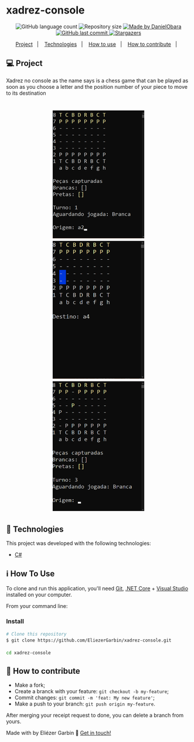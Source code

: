 # xadrez-console

<p align="center">
  <img alt="GitHub language count" src="https://img.shields.io/github/languages/count/EliezerGarbin/xadrez-console?color=%2304D361">

  <img alt="Repository size" src="https://img.shields.io/github/repo-size/EliezerGarbin/xadrez-console">
	
  <a href="https://www.linkedin.com/in/eliezergarbin/">
    <img alt="Made by DanielObara" src="https://img.shields.io/badge/made%20by-EliezerGarbin-%2304D361">
  </a>

  <a href="https://github.com/DanielObara/NLW-1.0/commits/master">
    <img alt="GitHub last commit" src="https://img.shields.io/github/last-commit/EliezerGarbin/xadrez-console">
  </a>

   <a href="https://github.com/EliezerGarbin/NLW01-Booster/stargazers">
    <img alt="Stargazers" src="https://img.shields.io/github/stars/EliezerGarbin/xadrez-console?style=social">
  </a>
  
<p align="center">
  <a href="#-project">Project</a>&nbsp;&nbsp;&nbsp;|&nbsp;&nbsp;&nbsp;
  <a href="#rocket-Technologies">Technologies</a>&nbsp;&nbsp;&nbsp;|&nbsp;&nbsp;&nbsp;
  <a href="#-how-to-use">How to use</a>&nbsp;&nbsp;&nbsp;|&nbsp;&nbsp;&nbsp;
  <a href="#-how-to-contribute">How to contribute</a>&nbsp;&nbsp;&nbsp;|&nbsp;&nbsp;&nbsp;
</p>

## 💻 Project

Xadrez no console as the name says is a chess game that can be played as soon as you choose a letter and the position number of your piece to move to its destination

<div>
  <h1 align="center">
    <img alt="Example" title="Example" src="https://github.com/EliezerGarbin/xadrez-console/blob/master/githubImg/inicio.png" width="250px" />
    <img alt="Example2" title="Example2" src="https://github.com/EliezerGarbin/xadrez-console/blob/master/githubImg/Movimento-de-peca1.png" width="250px" />
    <img alt="Example3" title="Example3" src="https://github.com/EliezerGarbin/xadrez-console/blob/master/githubImg/Movimento-de-peca2.png" width="250px" />
  </h1>
</div>

## :rocket: Technologies

This project was developed with the following technologies:

- [C#][csharp]

## :information_source: How To Use

To clone and run this application, you'll need [Git](https://git-scm.com), [.NET Core][dotnet] + [Visual Studio][vs]  installed on your computer.

From your command line:

### Install

```bash
# Clone this repository
$ git clone https://github.com/EliezerGarbin/xadrez-console.git

cd xadrez-console

```

## 🤔 How to contribute

- Make a fork;
- Create a branck with your feature: `git checkout -b my-feature`;
- Commit changes: `git commit -m 'feat: My new feature'`;
- Make a push to your branch: `git push origin my-feature`.

After merging your receipt request to done, you can delete a branch from yours.

Made with by Eliézer Garbin :wave: [Get in touch!](https://www.linkedin.com/in/eliezergarbin/)

[csharp]: https://docs.microsoft.com/pt-br/dotnet/csharp/
[vs]: https://visualstudio.microsoft.com/pt-br/downloads/
[dotnet]: https://dotnet.microsoft.com/download
